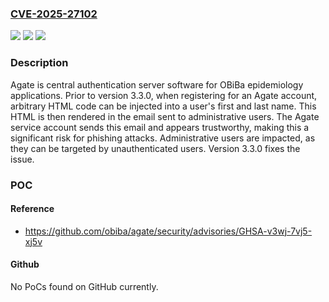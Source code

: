 ### [CVE-2025-27102](https://cve.mitre.org/cgi-bin/cvename.cgi?name=CVE-2025-27102)
![](https://img.shields.io/static/v1?label=Product&message=agate&color=blue)
![](https://img.shields.io/static/v1?label=Version&message=%3D%20%3C%203.3.0%20&color=brighgreen)
![](https://img.shields.io/static/v1?label=Vulnerability&message=CWE-79%3A%20Improper%20Neutralization%20of%20Input%20During%20Web%20Page%20Generation%20('Cross-site%20Scripting')&color=brighgreen)

### Description

Agate is central authentication server software for OBiBa epidemiology applications. Prior to version 3.3.0, when registering for an Agate account, arbitrary HTML code can be injected into a user's first and last name. This HTML is then rendered in the email sent to administrative users. The Agate service account sends this email and appears trustworthy, making this a significant risk for phishing attacks. Administrative users are impacted, as they can be targeted by unauthenticated users. Version 3.3.0 fixes the issue.

### POC

#### Reference
- https://github.com/obiba/agate/security/advisories/GHSA-v3wj-7vj5-xj5v

#### Github
No PoCs found on GitHub currently.


